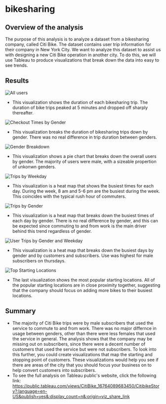 # bikesharing

## Overview of the analysis
The purpose of this analysis is to analyze a dataset from a bikesharing company, called Citi Bike. The dataset contains user trip information for their company in New York City. We want to analyze this dataset to assist us with designing a new Citi Bike operation in another city. To do this, we will use Tableau to produce visualizations that break down the data into easy to see trends. 

## Results

![All users](https://user-images.githubusercontent.com/104707395/218834883-5a33e6ad-2658-4dfc-a3c0-0b0a15220f29.png)

* This visualization shows the duration of each bikesharing trip. The duration of bike trips peaked at 5 minutes and dropped off sharply thereafter.


![Checkout Times by Gender](https://user-images.githubusercontent.com/104707395/218835427-9fcf92a2-ea79-47ce-a1ae-5568cbb80bf1.png)

* This visualization breaks the duration of bikesharing trips down by gender. There was no real difference in trip duration between genders. 


![Gender Breakdown](https://user-images.githubusercontent.com/104707395/218835741-e523339d-fa0e-4f74-80de-c6cc8c905537.png)

* This visualization shows a pie chart that breaks down the overall users by gender. The majority of users were male, with a sizeable propertion of unkonwn genders. 


![Trips by Weekday](https://user-images.githubusercontent.com/104707395/218837167-5d0fbed5-f31d-4f26-9d17-e81181fdb3bf.png)

* This visualization is a heat map that shows the busiest times for each day. During the week, 8 am and 5-6 pm are the busiest during the week. This coincides with the typical rush hour of commuters. 


![Trips by Gender](https://user-images.githubusercontent.com/104707395/218835969-13bc9ebf-8426-41e2-adde-224c7d27c814.png)

* This visualization is a heat map that breaks down the busiest times of each day by gender. There is no real difference by gender, and this can be expected since commuting to and from work is the main driver behind this trend regardless of gender. 


![User Trips by Gender and Weekday](https://user-images.githubusercontent.com/104707395/218838232-cf18a3ea-444d-465f-ab85-c2e0f8e94143.png)

* This visualization is a heat map that breaks down the busiest days by gender and by customers and subscribers. Use was highest for male subscribers on thursdays. 


![Top Starting Locations](https://user-images.githubusercontent.com/104707395/218841087-a21d9188-7da7-452f-abd2-8c4ddc52f394.png)

* The last visualization shows the most popular starting locations. All of the popular starting locations are in close proximity together, suggesting that the company should focus on adding more bikes to their busiest locations. 

## Summary 

* The majority of Citi Bike trips were by male subscribers that used the service to commute to and from work. There was no major differnce in usage between genders, other than there were less females that used the service in general. The analysis shows that the company may be missing out on subscribers, since there were a decent number of customers that used the service but were not subscribers. To look into this further, you could create visualizations that map the starting and stopping point of customers. These visualizations would help you see if there are areas of the city that you should focus your business on to help convert customers into subscribers.  
* To see the full analysis on Tableau public's website, click the following link: https://public.tableau.com/views/CitiBike_16764089683450/CitibikeStory?:language=en-US&publish=yes&:display_count=n&:origin=viz_share_link
